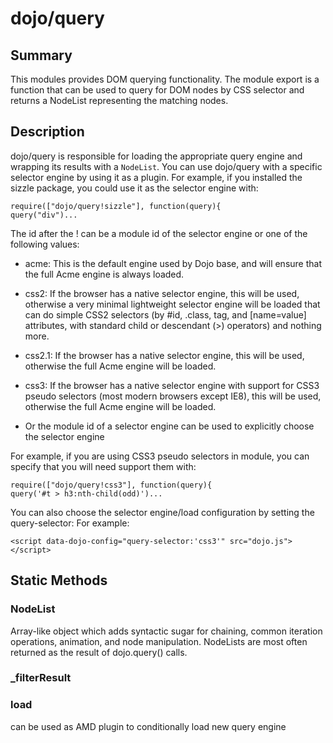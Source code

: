 # dojo/query

## Summary

This modules provides DOM querying functionality. The module export is a function
that can be used to query for DOM nodes by CSS selector and returns a NodeList
representing the matching nodes.
## Description

dojo/query is responsible for loading the appropriate query engine and wrapping
its results with a `NodeList`. You can use dojo/query with a specific selector engine
by using it as a plugin. For example, if you installed the sizzle package, you could
use it as the selector engine with:

    require(["dojo/query!sizzle"], function(query){
    query("div")...


The id after the ! can be a module id of the selector engine or one of the following values:

- acme: This is the default engine used by Dojo base, and will ensure that the full
Acme engine is always loaded.

- css2: If the browser has a native selector engine, this will be used, otherwise a
very minimal lightweight selector engine will be loaded that can do simple CSS2 selectors
(by #id, .class, tag, and [name=value] attributes, with standard child or descendant (>)
operators) and nothing more.

- css2.1: If the browser has a native selector engine, this will be used, otherwise the
full Acme engine will be loaded.

- css3: If the browser has a native selector engine with support for CSS3 pseudo
selectors (most modern browsers except IE8), this will be used, otherwise the
full Acme engine will be loaded.

- Or the module id of a selector engine can be used to explicitly choose the selector engine

For example, if you are using CSS3 pseudo selectors in module, you can specify that
you will need support them with:

    require(["dojo/query!css3"], function(query){
    query('#t > h3:nth-child(odd)')...


You can also choose the selector engine/load configuration by setting the query-selector:
For example:

    <script data-dojo-config="query-selector:'css3'" src="dojo.js"></script>


## Static Methods

### NodeList
Array-like object which adds syntactic
sugar for chaining, common iteration operations, animation, and
node manipulation. NodeLists are most often returned as the
result of dojo.query() calls.

### _filterResult


### load
can be used as AMD plugin to conditionally load new query engine

